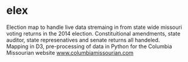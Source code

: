 # elex
Election map to handle live data stremaing in from state wide missouri voting returns in the 2014 election. Constituitional amendments, state auditor, state represenatives and senate returns all handeled.  
Mapping in D3, pre-processing of data in Python for the Columbia Missourian website www.columbiamissourian.com
